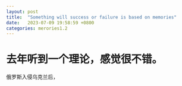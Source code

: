 ```yaml
---
layout: post
title:  "Something will success or failure is based on memories"
date:   2023-07-09 19:58:59 +0800
categories: merories1.2
---
```


# 去年听到一个理论，感觉很不错。

俄罗斯入侵乌克兰后，
